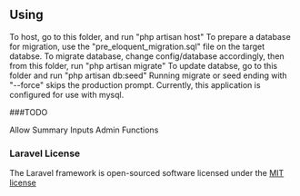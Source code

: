 ## Using

To host, go to this folder, and run "php artisan host"
To prepare a database for migration, use the "pre_eloquent_migration.sql" file on the target databse.
To migrate database, change config/database accordingly, then from this folder, run "php artisan migrate"
To update databse, go to this folder and run "php artisan db:seed"
Running migrate or seed ending with "--force" skips the production prompt.
Currently, this application is configured for use with mysql.

###TODO

Allow Summary Inputs
Admin Functions

### Laravel License

The Laravel framework is open-sourced software licensed under the [MIT license](http://opensource.org/licenses/MIT)
